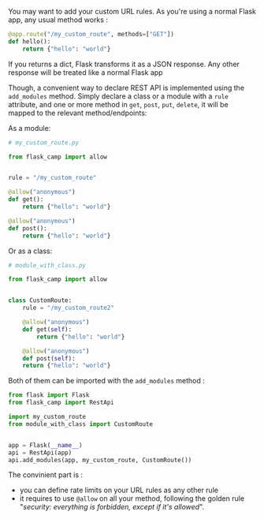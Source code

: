 You may want to add your custom URL rules. As you're using a normal Flask app, any usual method works :

```python
@app.route("/my_custom_route", methods=["GET"])
def hello():
    return {"hello": "world"}
```

If you returns a dict, Flask transforms it as a JSON response. Any other response will be treated like a normal Flask app

Though, a convenient way to declare REST API is implemented using the `add_modules` method. Simply declare a class or a module with a `rule` attribute, and one or more method in `get`, `post`, `put`, `delete`, it will be mapped to the relevant method/endpoints:

As a module:

```python
# my_custom_route.py

from flask_camp import allow


rule = "/my_custom_route"

@allow("anonymous")
def get():
    return {"hello": "world"}

@allow("anonymous")
def post():
    return {"hello": "world"}
```

Or as a class:

```python
# module_with_class.py

from flask_camp import allow


class CustomRoute:
    rule = "/my_custom_route2"

    @allow("anonymous")
    def get(self):
        return {"hello": "world"}

    @allow("anonymous")
    def post(self):
    return {"hello": "world"}
```

Both of them can be imported with the `add_modules` method :

```python
from flask import Flask
from flask_camp import RestApi

import my_custom_route
from module_with_class import CustomRoute


app = Flask(__name__)
api = RestApi(app)
api.add_modules(app, my_custom_route, CustomRoute())
```

The convinient part is :

- you can define rate limits on your URL rules as any other rule
- it requires to use `@allow` on all your method, following the golden rule "_security: everything is forbidden, except if it's allowed_".
